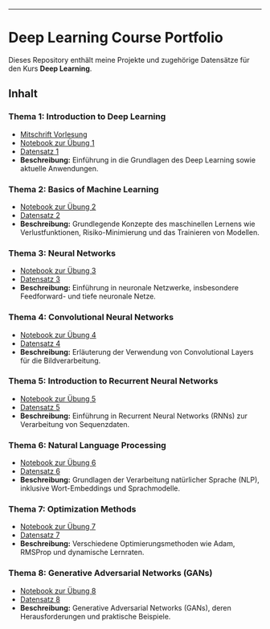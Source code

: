 
---

# Deep Learning Course Portfolio
Dieses Repository enthält meine Projekte und zugehörige Datensätze für den Kurs **Deep Learning**.

## Inhalt

### Thema 1: Introduction to Deep Learning
- [Mitschrift Vorlesung](Introduction%20to%20Deep%20Learning)
- [Notebook zur Übung 1](Übung%201%20Introduction%20to%20Deep%20Learning/IntroDL.ipynb)
- [Datensatz 1](Übung%201%20Introduction%20to%20Deep%20Learning/data.csv)
- **Beschreibung:** Einführung in die Grundlagen des Deep Learning sowie aktuelle Anwendungen.

### Thema 2: Basics of Machine Learning
- [Notebook zur Übung 2](Übung%202%20Basics%20of%20Machine%20Learning/BasicsML.ipynb)
- [Datensatz 2](Übung%202%20Basics%20of%20Machine%20Learning/data.csv)
- **Beschreibung:** Grundlegende Konzepte des maschinellen Lernens wie Verlustfunktionen, Risiko-Minimierung und das Trainieren von Modellen.

### Thema 3: Neural Networks
- [Notebook zur Übung 3](Übung%203%20Neural%20Networks/NeuralNetworks.ipynb)
- [Datensatz 3](Übung%203%20Neural%20Networks/data.csv)
- **Beschreibung:** Einführung in neuronale Netzwerke, insbesondere Feedforward- und tiefe neuronale Netze.

### Thema 4: Convolutional Neural Networks
- [Notebook zur Übung 4](Übung%204%20Convolutional%20Neural%20Networks/CNN.ipynb)
- [Datensatz 4](Übung%204%20Convolutional%20Neural%20Networks/images.zip)
- **Beschreibung:** Erläuterung der Verwendung von Convolutional Layers für die Bildverarbeitung.

### Thema 5: Introduction to Recurrent Neural Networks
- [Notebook zur Übung 5](Übung%205%20Recurrent%20Neural%20Networks/RNN.ipynb)
- [Datensatz 5](Übung%205%20Recurrent%20Neural%20Networks/sequence_data.csv)
- **Beschreibung:** Einführung in Recurrent Neural Networks (RNNs) zur Verarbeitung von Sequenzdaten.

### Thema 6: Natural Language Processing
- [Notebook zur Übung 6](Übung%206%20Natural%20Language%20Processing/NLP.ipynb)
- [Datensatz 6](Übung%206%20Natural%20Language%20Processing/text_data.csv)
- **Beschreibung:** Grundlagen der Verarbeitung natürlicher Sprache (NLP), inklusive Wort-Embeddings und Sprachmodelle.

### Thema 7: Optimization Methods
- [Notebook zur Übung 7](Übung%207%20Optimization%20Methods/Optimization.ipynb)
- [Datensatz 7](Übung%207%20Optimization%20Methods/optim_data.csv)
- **Beschreibung:** Verschiedene Optimierungsmethoden wie Adam, RMSProp und dynamische Lernraten.

### Thema 8: Generative Adversarial Networks (GANs)
- [Notebook zur Übung 8](Übung%208%20Generative%20Adversarial%20Networks/GANs.ipynb)
- [Datensatz 8](Übung%208%20Generative%20Adversarial%20Networks/gan_data.csv)
- **Beschreibung:** Generative Adversarial Networks (GANs), deren Herausforderungen und praktische Beispiele.
